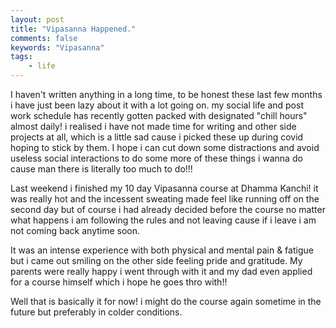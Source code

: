 ```yaml
---
layout: post
title: "Vipasanna Happened."
comments: false
keywords: "Vipasanna"
tags:
    - life
---
```



I haven't written anything in a long time, to be honest these last few months i have just been lazy about it with a lot going on. my social life and post work schedule has recently gotten packed with designated "chill hours" almost daily! i realised i have not made time for writing and other side projects at all, which is a little sad cause i picked these up during covid hoping to stick by them. I hope i can cut down some distractions and avoid useless social interactions to do some more of these things i wanna do cause man there is literally too much to do!!!

Last weekend i finished my 10 day Vipasanna course at Dhamma Kanchi! it was really hot and the incessent sweating made feel like running off on the second day but of course i had already decided before the course no matter what happens i am following the rules and not leaving cause if i leave i am not coming back anytime soon.

It was an intense experience with both physical and mental pain & fatigue but i came out smiling on the other side feeling pride and gratitude. My parents were really happy i went through with it and my dad even applied for a course himself which i hope he goes thro with!!

Well that is basically it for now! i might do the course again sometime in the future but preferably in colder conditions.

